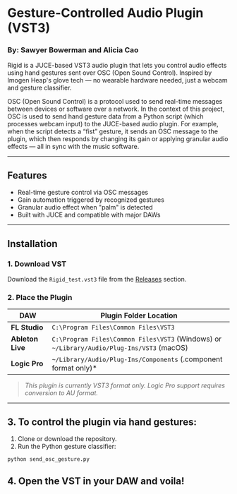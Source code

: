 # Gesture-Controlled Audio Plugin (VST3)

### By: Sawyer Bowerman and Alicia Cao

Rigid is a JUCE-based VST3 audio plugin that lets you control audio effects using hand gestures sent over OSC (Open Sound Control). Inspired by Imogen Heap's glove tech — no wearable hardware needed, just a webcam and gesture classifier.

OSC (Open Sound Control) is a protocol used to send real-time messages between devices or software over a network. In the context of this project, OSC is used to send hand gesture data from a Python script (which processes webcam input) to the JUCE-based audio plugin. For example, when the script detects a “fist” gesture, it sends an OSC message to the plugin, which then responds by changing its gain or applying granular audio effects — all in sync with the music software.

---

## Features

- Real-time gesture control via OSC messages
- Gain automation triggered by recognized gestures
- Granular audio effect when "palm" is detected
- Built with JUCE and compatible with major DAWs

---

## Installation

### 1. Download VST
Download the `Rigid_test.vst3` file from the [Releases](https://github.com/shplok/RigidVST/releases) section.

### 2. Place the Plugin

| DAW         | Plugin Folder Location                                  |
|-------------|----------------------------------------------------------|
| **FL Studio** | `C:\Program Files\Common Files\VST3`                    |
| **Ableton Live** | `C:\Program Files\Common Files\VST3` (Windows) or `~/Library/Audio/Plug-Ins/VST3` (macOS) |
| **Logic Pro** | `~/Library/Audio/Plug-Ins/Components` (.component format only)* |

>  _This plugin is currently VST3 format only. Logic Pro support requires conversion to AU format._

---
## 3. To control the plugin via hand gestures:

1. Clone or download the repository.
2. Run the Python gesture classifier:

```bash
python send_osc_gesture.py
```
## 4. Open the VST in your DAW and voila!
